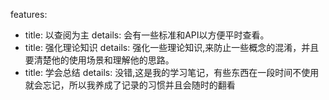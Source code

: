 features:
- title: 以查阅为主
  details: 会有一些标准和API以方便平时查看。
- title: 强化理论知识
  details: 强化一些理论知识,来防止一些概念的混淆，并且要清楚他的使用场景和理解他的思路。
- title: 学会总结
  details: 没错,这是我的学习笔记，有些东西在一段时间不使用就会忘记，所以我养成了记录的习惯并且会随时的翻看
